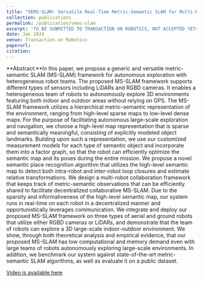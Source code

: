 ```yaml
---
title: "VEMS-SLAM: Versatile Real-Time Metric-Semantic SLAM for Multi-Robot Navigation and Exploration"
collection: publications
permalink: /publication/vems-slam
excerpt: 'TO BE SUBMITTED TO TRANSACTION ON ROBOTICS, NOT ACCEPTED YET<img src='vems-slam-min.png' width="300" height="500">' 
date: Jan 2024
venue: Transaction on Robotics
paperurl: 
citation: 
---
```


**Abstract:**In this paper, we propose a generic and versatile metric-semantic SLAM (MS-SLAM) framework for autonomous exploration with heterogeneous robot teams. The proposed MS-SLAM framework supports different types of sensors including LiDARs and RGBD cameras. It enables a heterogeneous team of robots to autonomously explore 3D environments featuring both indoor and outdoor areas without relying on GPS. The MS-SLAM framework utilizes a hierarchical metric-semantic representation of the environment, ranging from high-level sparse maps to low-level dense maps. For the purpose of facilitating autonomous large-scale exploration and navigation, we choose a high-level map representation that is sparse and semantically meaningful, consisting of explicitly modeled object landmarks. Building upon such a representation, we use our customized measurement models for each type of semantic object and incorporate them into a factor graph, so that the robot can efficiently optimize the semantic map and its poses during the entire mission. We propose a novel semantic place recognition algorithm that utilizes the high-level semantic map to detect both intra-robot and inter-robot loop closures and estimate relative transformations. We design a multi-robot collaboration framework that keeps track of metric-semantic observations that can be efficiently shared to facilitate decentralized collaborative MS-SLAM. Due to the sparsity and informativeness of the high-level semantic map, our system runs in real-time on each robot in a decentralized manner and opportunistically leverages communication. We integrate and deploy our proposed MS-SLAM framework on three types of aerial and ground robots that utilize either RGBD cameras or LiDARs, and demonstrate that the team of robots can explore a 3D large-scale indoor-outdoor environment. We show, through both theoretical analysis and empirical evidence, that our proposed MS-SLAM has low computational and memory demand even with large teams of robots autonomously exploring large-scale environments. In addition, we benchmark our system against state-of-the-art metric-semantic SLAM algorithms, as well as evaluate it on a public dataset.

[Video is available here](https://drive.google.com/file/d/13pq96vJ-9ApS_JO_fIS_C1X7AZ9kL_yV/view?usp=drive_link)
